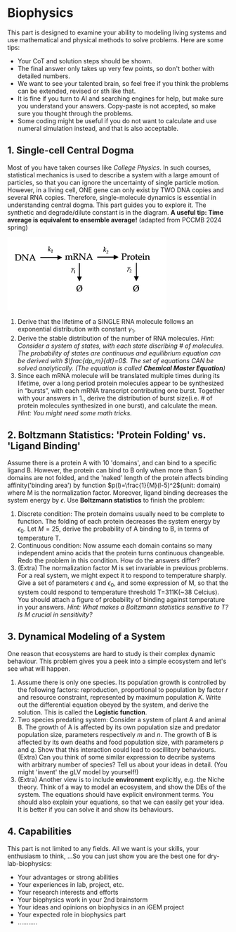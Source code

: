 # Biophysics

This part is designed to examine your ability to modeling living systems and use mathematical and physical methods to solve problems. Here are some tips:

- Your CoT and solution steps should be shown.
- The final answer only takes up very few points, so don't bother with detailed numbers.
- We want to see your talented brain, so feel free if you think the problems can be extended, revised or sth like that.
- It is fine if you turn to AI and searching engines for help, but make sure you understand your answers. Copy-paste is not accepted, so make sure you thought through the problems.
- Some coding might be useful if you do not want to calculate and use numeral simulation instead, and that is also acceptable.

## 1. Single-cell Central Dogma

Most of you have taken courses like *College Physics*. In such courses, statistical mechanics is used to describe a system with a large amount of particles, so that you can ignore the uncertainty of single particle motion. However, in a living cell, ONE gene can only exist by TWO DNA copies and several RNA copies. Therefore, single-molecule dynamics is essential in understanding central dogma. This part guides you to explore it. The synthetic and degrade/dilute constant is in the diagram. **A useful tip: Time average is equivalent to ensemble average!** (adapted from PCCMB 2024 spring)

![](phy1.png)

1. Derive that the lifetime of a SINGLE RNA molecule follows an exponential distribution with constant $\gamma_1$.
2. Derive the stable distribution of the number of RNA molecules.
   *Hint: Consider a system of states, with each state discribing # of molecules. The probability of states are continuous and equilibrium equation can be derived with $\frac{dp_m}{dt}=0$. The set of equations CAN be solved analytically. (The equation is called **Chemical Master Equation**)*
3. Since each mRNA molecule will be translated multiple times during its lifetime, over a long period protein molecules appear to be synthesized in “bursts”, with each mRNA transcript contributing one burst. Together with your answers in 1., derive the distribution of burst size(i.e. # of protein molecules synthesized in one burst), and calculate the mean.
   *Hint: You might need some math tricks.*

## 2. Boltzmann Statistics: 'Protein Folding' vs. 'Ligand Binding'

Assume there is a protein A with 10 'domains', and can bind to a specific ligand B. However, the protein can bind to B only when more than 5 domains are not folded, and the 'naked' length of the protein affects binding affinity('binding area') by function $p(l)=\frac{1}{M}(l-5)^2$(unit: domain) where M is the normalization factor. Moreover, ligand binding decreases the system energy by $\epsilon$. Use **Boltzmann statistics** to finish the problem:

1. Discrete condition: The protein domains usually need to be complete to function. The folding of each protein decreases the system energy by $\epsilon_0$. Let $M=25$, derive the probability of A binding to B, in terms of temperature T.
2. Continuous condition: Now assume each domain contains so many independent amino acids that the protein turns continuous changeable. Redo the problem in this condition. How do the answers differ?
3. (Extra) The normalization factor M is set invariable in previous problems. For a real system, we might expect it to respond to temperature sharply. Give a set of parameters $\epsilon$ and $\epsilon_0$, and some expression of M, so that the system could respond to temperature threshold T=311K(~38 Celcius). You should attach a figure of probability of binding against temperature in your answers.
   *Hint: What makes a Boltzmann statistics sensitive to T? Is M crucial in sensitivity?*

## 3. Dynamical Modeling of a System

One reason that ecosystems are hard to study is their complex dynamic behaviour. This problem gives you a peek into a simple ecosystem and let's see what will happen.

1. Assume there is only one species. Its population growth is controlled by the following factors: reproduction, proportional to population by factor $r$ and resource constraint, represented by maximum population $K$. Write out the differential equation obeyed by the system, and derive the solution. This is called the **Logistic function**.
2. Two species predating system: Consider a system of plant A and animal B. The growth of A is affected by its own population size and predator population size, parameters respectively $m$ and $n$. The growth of B is affected by its own deaths and food population size, with parameters $p$ and $q$. Show that this interaction could lead to oscillitory behaviours. 
   (Extra) Can you think of some similar expression to decribe systems with arbitrary number of species? Tell us about your ideas in detail. (You might 'invent' the gLV model by yourself!)
3. (Extra) Another view is to include **environment** explicitly, e.g. the Niche theory. Think of a way to model an ecosystem, and show the DEs of the system. The equations should have explicit environment terms. You should also explain your equations, so that we can easily get your idea. It is better if you can solve it and show its behaviours.

## 4. Capabilities

This part is not limited to any fields. All we want is your skills, your enthusiasm to think, ...So you can just show you are the best one for dry-lab-biophysics:

- Your advantages or strong abilities
- Your experiences in lab, project, etc.
- Your research interests and efforts
- Your biophysics work in your 2nd brainstorm
- Your ideas and opinions on biophysics in an iGEM project
- Your expected role in biophysics part
- ...........
